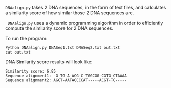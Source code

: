 `DNAalign.py` takes 2 DNA sequences, in the form of text files, and calculates a similarity score of how similar those 2 DNA sequences are.

` DNAalign.py` uses a dynamic programming algorithm in order to efficiently compute the similarity score for 2 DNA sequences.

To run the program:

```
Python DNAalign.py DNASeq1.txt DNASeq2.txt out.txt
cat out.txt
```  

DNA Similarity score results will look like:

```
Similarity score: 6.85
Sequence alignment1: -G-TG-A-ACG-C-TGGCGG-CGTG-CTAAAA
Sequence alignment2: AGCT-AATACCCCAT-----ACGT-TC-----
```
